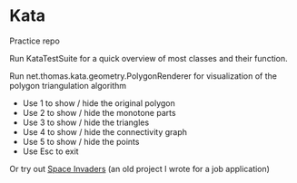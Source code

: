 # Kata
Practice repo

Run KataTestSuite for a quick overview of most classes and their function.

Run net.thomas.kata.geometry.PolygonRenderer for visualization of the polygon triangulation algorithm
- Use 1 to show / hide the original polygon
- Use 2 to show / hide the monotone parts
- Use 3 to show / hide the triangles
- Use 4 to show / hide the connectivity graph
- Use 5 to show / hide the points
- Use Esc to exit

Or try out [Space Invaders](https://github.com/ViktorKob/Kata/tree/master/legacy/SpaceInvaders.jar) (an old project I wrote for a job application)